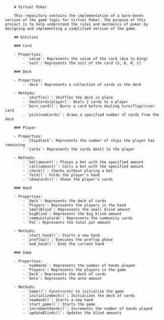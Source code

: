 		# Virtual Poker

		This repository contains the implementation of a bare-bones version of the game logic for Virtual Poker. The purpose of this project is to help understand the rules and mechanics of poker by designing and implementing a simplified version of the game.

		## Entities

		### Card

		- Properties:
			- `value`: Represents the value of the card (Ace to King)
			- `suit`: Represents the suit of the card (S, D, H, C)

		### Deck

		- Properties:
			- `deck`: Represents a collection of cards in the deck

		- Methods:
			- `shuffle()`: Shuffles the deck in place
			- `dealCards(player)`: Deals 2 cards to a player
			- `burn_card()`: Burns a card before dealing turn/flop/river card
			- `pick(numCards)`: Draws a specified number of cards from the deck

		### Player

		- Properties:
			- `ChipStack`: Represents the number of chips the player has remaining
			- `Cards`: Represents the cards dealt to the player

		- Methods:
			- `bet(amount)`: Places a bet with the specified amount
			- `call(amount)`: Calls a bet with the specified amount
			- `check()`: Checks without placing a bet
			- `fold()`: Folds the player's hand
			- `showCards()`: Shows the player's cards

		### Hand

		- Properties:
			- `Deck`: Represents the deck of cards
			- `Players`: Represents the players in the hand
			- `smallBlind`: Represents the small blind amount
			- `bigBlind`: Represents the big blind amount
			- `communityCards`: Represents the community cards
			- `Pot`: Represents the total pot amount

		- Methods:
			- `start_hand()`: Starts a new hand
			- `preflop()`: Executes the preflop phase
			- `end_hand()`: Ends the current hand

		### Game

		- Properties:
			- `numHands`: Represents the number of hands played
			- `Players`: Represents the players in the game
			- `Deck`: Represents the deck of cards
			- `Ante`: Represents the ante amount

		- Methods:
			- `Game()`: Constructor to initialize the game
			- `initializeDeck()`: Initializes the deck of cards
			- `newHand()`: Starts a new hand
			- `start_game()`: Starts the game
			- `incrementHands()`: Increments the number of hands played
			- `updateBlinds()`: Updates the blind amounts
